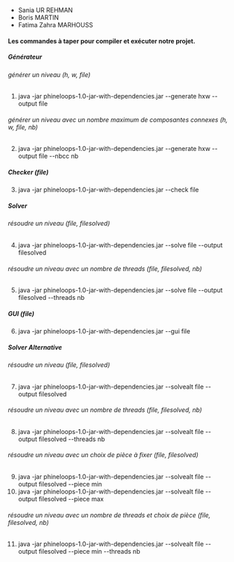 * Sania UR REHMAN
* Boris MARTIN
* Fatima Zahra MARHOUSS

#### Les commandes à taper pour compiler et exécuter notre projet.

##### Générateur
###### générer un niveau (h, w, file)
1. java -jar phineloops-1.0-jar-with-dependencies.jar --generate hxw --output file
###### générer un niveau avec un nombre maximum de composantes connexes (h, w, file, nb)
2. java -jar phineloops-1.0-jar-with-dependencies.jar --generate hxw --output file --nbcc nb
  
##### Checker (file)
3. java -jar phineloops-1.0-jar-with-dependencies.jar --check file
  
##### Solver 
###### résoudre un niveau (file, filesolved)
4. java -jar phineloops-1.0-jar-with-dependencies.jar --solve file --output filesolved 
###### résoudre un niveau avec un nombre de threads (file, filesolved, nb)
5. java -jar phineloops-1.0-jar-with-dependencies.jar --solve file --output filesolved --threads nb
  
##### GUI (file)
6. java -jar phineloops-1.0-jar-with-dependencies.jar --gui file
  
##### Solver Alternative
###### résoudre un niveau (file, filesolved)
7. java -jar phineloops-1.0-jar-with-dependencies.jar --solvealt file --output filesolved 

###### résoudre un niveau avec un nombre de threads (file, filesolved, nb)
8. java -jar phineloops-1.0-jar-with-dependencies.jar --solvealt file --output filesolved --threads nb

###### résoudre un niveau avec un choix de pièce à fixer (file, filesolved)
9. java -jar phineloops-1.0-jar-with-dependencies.jar --solvealt file --output filesolved --piece min
10. java -jar phineloops-1.0-jar-with-dependencies.jar --solvealt file --output filesolved --piece max

###### résoudre un niveau avec un nombre de threads et choix de pièce (file, filesolved, nb)
11. java -jar phineloops-1.0-jar-with-dependencies.jar --solvealt file --output filesolved --piece min --threads nb
  
